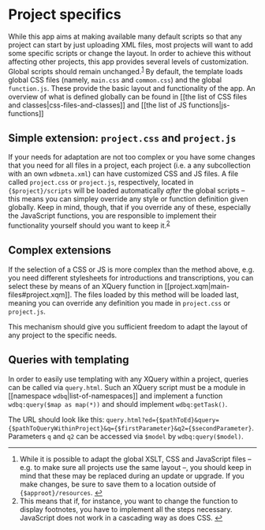 # Project specifics

While this app aims at making available many default scripts so that any project can start by just uploading XML files, most projects will want to add some specific scripts or change the layout.
In order to achieve this without affecting other projects, this app provides several levels of customization.
Global scripts should remain unchanged.<sup id="a1">[1](#f1)</sup>
By default, the template loads global CSS files (namely, `main.css` and `common.css`) and the global `function.js`.
These provide the basic layout and functionality of the app. An overview of what is defined globally can be found in [[the list of CSS files and classes|css-files-and-classes]] and [[the list of JS functions|js-functions]]

## Simple extension: `project.css` and `project.js`
If your needs for adaptation are not too complex or you have some changes that you need for all files in a project, each project (i.e. a any subcollection with an own `wdbmeta.xml`) can have customized CSS and JS files.
A file called `project.css` or `project.js`, respectively, located in `{$project}/scripts` will be loaded automatically _after_ the global scripts – this means you can simpley override any style or function definition given globally.
Keep in mind, though, that if you override any of these, especially the JavaScript functions, you are responsible to implement their functionality yourself should you want to keep it.<sup id="a2">[2](#f2)</sup>

## Complex extensions
If the selection of a CSS or JS is more complex than the method above, e.g. you need different stylesheets for introductions and transcriptions, you can select these by means of an XQuery function in [[project.xqm|main-files#project.xqm]].
The files loaded by this method will be loaded last, meaning you can override any definition you made in `project.css` or `project.js`.

This mechanism should give you sufficient freedom to adapt the layout of any project to the specific needs.

## Queries with templating
In order to easily use templating with any XQuery within a project, queries can be called via `query.html`.
Such an XQuery script must be a module in [[namespace `wdbq`|list-of-namespaces]] and implement a function `wdbq:query($map as map(*))` and should implement `wdbq:getTask()`.

The URL should look like this: `query.html?ed={$pathToEd}&query={$pathToQueryWithinProject}&q={$firstParameter}&q2={$secondParameter}`.
Parameters `q` and `q2` can be accessed via `$model` by `wdbq:query($model)`.

---

1. <a id="f1" />While it is possible to adapt the global XSLT, CSS and JavaScript files – e.g. to make sure all projects use the same layout –, you should keep in mind that these may be replaced during an update or upgrade. If you make changes, be sure to save them to a location outside of `{$approot}/resources`. [↩](#a1)
1. <a id="f2" />This means that if, for instance, you want to change the function to display footnotes, you have to implement all the steps necessary. JavaScript does not work in a cascading way as does CSS. [↩](#a2)
